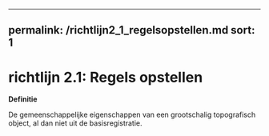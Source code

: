
---
permalink: /richtlijn2_1_regelsopstellen.md
sort: 1
---

# richtlijn 2.1: Regels opstellen

**Definitie**

De gemeenschappelijke eigenschappen van een grootschalig topografisch object, al
dan niet uit de basisregistratie.
